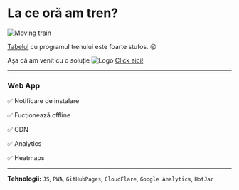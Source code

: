# La ce oră am tren?

![Moving train](https://laceoraamtren.cf/image/train.gif "La ce oră am tren?")

[Tabelul](https://regiocalatori.ro/wp-content/uploads/2018/12/Brasov-Zarnesti.pdf) cu programul trenului este foarte stufos. :tired_face:

Așa că am venit cu o soluție ![Logo](https://laceoraamtren.cf/image/icon/favicon-16x16.png) [Click aici!](https://laceoraamtren.cf/)

___

### Web App ###

:white_check_mark: Notificare de instalare

:white_check_mark: Fucționează offline

:white_check_mark: CDN

:white_check_mark: Analytics

:white_check_mark: Heatmaps

___

**Tehnologii:** `JS`, `PWA`, `GitHubPages`, `CloudFlare`, `Google Analytics`, `HotJar`
